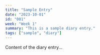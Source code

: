 ```yaml
---
title: "Sample Entry"
date: "2023-10-01"
id: "001"
week: "Week 1"
summary: "This is a sample diary entry."
tags: ["sample", "diary"]
---
```

Content of the diary entry...
